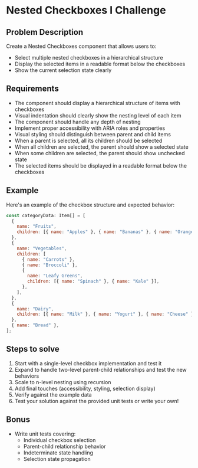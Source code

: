 # Nested Checkboxes I Challenge

## Problem Description

Create a Nested Checkboxes component that allows users to:

- Select multiple nested checkboxes in a hierarchical structure
- Display the selected items in a readable format below the checkboxes
- Show the current selection state clearly

## Requirements

- The component should display a hierarchical structure of items with checkboxes
- Visual indentation should clearly show the nesting level of each item
- The component should handle any depth of nesting
- Implement proper accessibility with ARIA roles and properties
- Visual styling should distinguish between parent and child items
- When a parent is selected, all its children should be selected
- When all children are selected, the parent should show a selected state
- When some children are selected, the parent should show unchecked state
- The selected items should be displayed in a readable format below the checkboxes

## Example

Here's an example of the checkbox structure and expected behavior:

```javascript
const categoryData: Item[] = [
  {
    name: "Fruits",
    children: [{ name: "Apples" }, { name: "Bananas" }, { name: "Oranges" }],
  },
  {
    name: "Vegetables",
    children: [
      { name: "Carrots" },
      { name: "Broccoli" },
      {
        name: "Leafy Greens",
        children: [{ name: "Spinach" }, { name: "Kale" }],
      },
    ],
  },
  {
    name: "Dairy",
    children: [{ name: "Milk" }, { name: "Yogurt" }, { name: "Cheese" }],
  },
  { name: "Bread" },
];
```

## Steps to solve

1. Start with a single-level checkbox implementation and test it
2. Expand to handle two-level parent-child relationships and test the new behaviors
3. Scale to n-level nesting using recursion
4. Add final touches (accessibility, styling, selection display)
5. Verify against the example data
6. Test your solution against the provided unit tests or write your own!

## Bonus

- Write unit tests covering:
  - Individual checkbox selection
  - Parent-child relationship behavior
  - Indeterminate state handling
  - Selection state propagation
